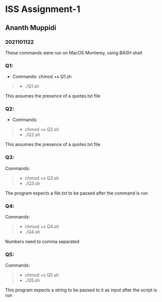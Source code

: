 # ISS  Assignment-1

## Ananth Muppidi
### 2021101122

These commands were run on MacOS Monterey, using BASH shell

### Q1:
* Commands:
 chmod +x Q1.sh
>* ./Q1.sh

This assumes the presence of a quotes.txt file

### Q2:
* Commands:
>* chmod +x Q2.sh
>* ./Q2.sh 

This assumes the presence of a quotes.txt file

### Q3:
Commands:
>* chmod +x Q3.sh
>* ./Q3.sh 

The program expects a file.txt to be passed after the command is run

### Q4:
Commands:
>* chmod +x Q4.sh
>* ./Q4.sh

Numbers need to comma separated

### Q5:
Commands:
>* chmod +x Q5.sh
>* ./Q5.sh

This program expects a string to be passed to it as input after the script is run